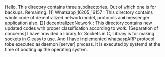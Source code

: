 Hello, 
    This directory contains three subdirectories.
    Out of which one is for backups. Remaining:
    [1] Whatsapp_16205_16157 : This directory contains whole code of decentralized network model,
        protocols and messenger application also.
    [2] decentralizedNetwork : This directory contains new updated codes with proper classification 
        according to work. [Separation of concerns]
        I have provided a library for Sockets in C, Library is for making sockets in C easy to use.
        And I have implemented whatsappARP protocol tobe executed as daemon [server] process. It is 
        executed by systemd at the time of booting up the operating system.

